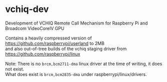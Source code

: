 # vchiq-dev
Development of VCHIQ Remote Call Mechanism for Raspberry Pi and Broadcom VideoCoreIV GPU

Contains a heavily compressed version of https://github.com/raspberrypi/userland to 2MB \
and also out-of-tree builds of the vchiq staging driver from https://github.com/raspberrypi/linux 

Note: There is no `brcm,bcm2711-dma` linux driver at the time of writing, it does not exist. \
      What does exist is `brcm,bcm2835-dma` under raspberrypi/linux/drivers.
